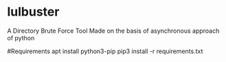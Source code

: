 # lulbuster
A Directory Brute Force Tool Made on the basis of asynchronous approach of python

#Requirements
apt install python3-pip
pip3 install -r requirements.txt
